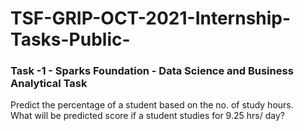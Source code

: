 # TSF-GRIP-OCT-2021-Internship-Tasks-Public-
### Task -1 - Sparks Foundation - Data Science and Business Analytical Task
Predict the percentage of a student based on the no. of study hours.<br />
What will be predicted score if a student studies for 9.25 hrs/ day?
